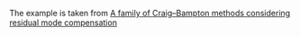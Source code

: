 The example is taken from [A family of Craig–Bampton methods considering residual mode compensation](https://doi.org/10.1016/j.amc.2019.124822)

